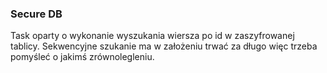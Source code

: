 ### Secure DB
Task oparty o wykonanie wyszukania wiersza po id w zaszyfrowanej tablicy. 
Sekwencyjne szukanie ma w założeniu trwać za długo więc trzeba pomyśleć o jakimś zrównolegleniu.
